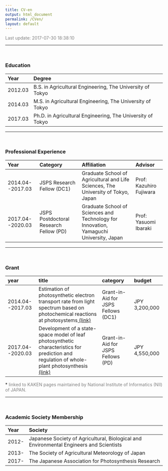 ```yaml
---
title: CV-en
output: html_document
permalink: /CVen/
layout: default
---
```


<FONT color="grey">Last update: 2017-07-30 18:38:10  </FONT><br>

------



<!-- ### Expertise -->
<!-- ```{r Expertise, echo = F} -->

<!-- ``` -->

<!-- ------ -->

<!-- ### Research Areas -->
<!-- ```{r Research_Areas, echo = F} -->

<!-- ``` -->

<br>

### Education

|Year    |Degree                                                     |
|:-------|:----------------------------------------------------------|
|2012.03 |B.S. in Agricultural Engineering, The University of Tokyo  |
|2014.03 |M.S. in Agricultural Engineering, The University of Tokyo  |
|2017.03 |Ph.D. in Agricultural Engineering, The University of Tokyo |

------

<br>

### Professional Experience

|Year             |Category                               |Affiliation                                                                            |Advisor                 |
|:----------------|:--------------------------------------|:--------------------------------------------------------------------------------------|:-----------------------|
|2014.04--2017.03 |JSPS Research Fellow (DC1)             |Graduate School of Agricultural and Life Sciences, The University of Tokyo, Japan      |Prof: Kazuhiro Fujiwara |
|2017.04--2020.03 |JSPS Postdoctoral Research Fellow (PD) |Graduate School of Sciences and Technology for Innovation, Yamaguchi University, Japan |Prof: Yasuomi Ibaraki   |

------

<br>

### Grant

|year             |title                                                                                                                                                                                                                                   |category                            |budget        |
|:----------------|:---------------------------------------------------------------------------------------------------------------------------------------------------------------------------------------------------------------------------------------|:-----------------------------------|:-------------|
|2014.04--2017.03 |Estimation of photosynthetic electron transport rate from light spectrum based on photochemical reactions at photosystems<a href = 'https://kaken.nii.ac.jp/en/grant/KAKENHI-PROJECT-14J09372/' target='_blank'> (link)</a>             |Grant-in-Aid for JSPS Fellows (DC1) |JPY 3,200,000 |
|2017.04--2020.03 |Development of a state-space model of leaf photosynthetic characteristics for prediction and regulation of whole-plant photosynthesis<a href = 'https://kaken.nii.ac.jp/en/grant/KAKENHI-PROJECT-17J04736/' target='_blank'> (link)</a> |Grant-in-Aid for JSPS Fellows (PD)  |JPY 4,550,000 |

\* <FONT color="grey">linked to KAKEN pages maintained by National Institute of Informatics (NII) of JAPAN.</FONT>

------

<br>

### Academic Society Membership

|Year  |Society                                                                                 |
|:-----|:---------------------------------------------------------------------------------------|
|2012- |Japanese Society of Agricultural, Biological and Environmental Engineers and Scientists |
|2013- |The Society of Agricultural Meteorology of Japan                                        |
|2017- |The Japanese Association for Photosynthesis Research                                    |
